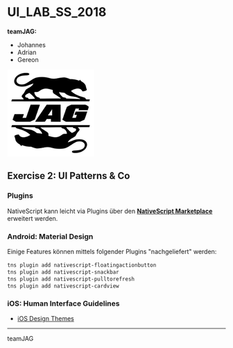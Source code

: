 UI_LAB_SS_2018
==============

**teamJAG:**
 - Johannes
 - Adrian
 - Gereon

![teamJAG](teamJAG.png)

Exercise 2: UI Patterns & Co
------------------------------------------



### Plugins

NativeScript kann leicht via Plugins über den [**NativeScript Marketplace**](https://market.nativescript.org/) erweitert werden.


### Android: Material Design


Einige Features können mittels folgender Plugins "nachgeliefert" werden:

    tns plugin add nativescript-floatingactionbutton
    tns plugin add nativescript-snackbar
    tns plugin add nativescript-pulltorefresh
    tns plugin add nativescript-cardview


### iOS: Human Interface Guidelines

 - [iOS Design Themes](https://developer.apple.com/ios/human-interface-guidelines)






---

teamJAG

